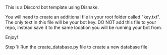 This is a Discord bot template using Disnake.

You will need to create an additional file in your root folder called "key.txt".
The only text in this file will be your bot key.
DO NOT add this file to your repo, instead save it to the same location you will be running your bot from.

Enjoy!

Step 1: Run the create_database.py file to create a new database file